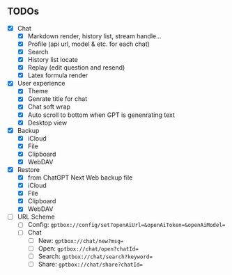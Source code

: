 ## TODOs
- [x] Chat
  - [x] Markdown render, history list, stream handle...
  - [x] Profile (api url, model & etc. for each chat)
  - [x] Search
  - [x] History list locate
  - [x] Replay (edit question and resend)
  - [x] Latex formula render
- [x] User experience 
  - [x] Theme
  - [x] Genrate title for chat
  - [x] Chat soft wrap
  - [x] Auto scroll to bottom when GPT is genenrating text 
  - [x] Desktop view
- [x] Backup
  - [x] iCloud
  - [x] File
  - [x] Clipboard
  - [x] WebDAV
- [x] Restore
  - [x] from ChatGPT Next Web backup file
  - [x] iCloud
  - [x] File
  - [x] Clipboard
  - [x] WebDAV
- [ ] URL Scheme
  - [ ] Config: `gptbox://config/set?openAiUrl=&openAiToken=&openAiModel=`
  - [ ] Chat
    - [ ] New: `gptbox://chat/new?msg=`
    - [ ] Open: `gptbox://chat/open?chatId=`
    - [ ] Search: `gptbox://chat/search?keyword=`
    - [ ] Share: `gptbox://chat/share?chatId=`